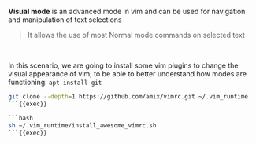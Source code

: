 
**Visual mode** is an advanced mode in vim and can be used for navigation and manipulation of text selections 

>   It allows the use of most Normal mode commands on selected text

&nbsp;

In this scenario, we are going to install some vim plugins to change the visual appearance of vim, to be able to better understand how modes are functioning:
`apt install git `
```bash
git clone --depth=1 https://github.com/amix/vimrc.git ~/.vim_runtime
```{{exec}}

```bash
sh ~/.vim_runtime/install_awesome_vimrc.sh
```{{exec}}

